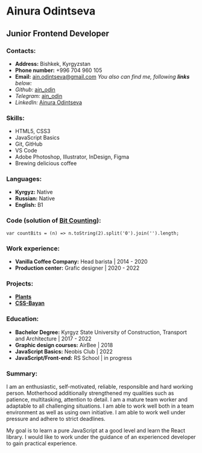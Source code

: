 # Ainura Odintseva
## Junior Frontend Developer

### Contacts:
* **Address:** Bishkek, Kyrgyzstan
* **Phone number:** +996 704 960 105
* **Email:** ain.odintseva@gmail.com
*You also can find me, following **links** below:*
* *Github:* [ain_odin](https://github.com/ain-odin)
* *Telegram:* [ain_odin](https://t.me/ain_odin)
* *LinkedIn:* [Ainura Odintseva](https://www.linkedin.com/in/ainura-odintseva-884697258/)

### Skills:
* HTML5, CSS3
* JavaScript Basics
* Git, GitHub
* VS Code
* Adobe Photoshop, Illustrator, InDesign, Figma
* Brewing delicious coffee

### Languages:
* **Kyrgyz:** Native
* **Russian:** Native
* **English:** B1

### Code (solution of [Bit Counting](https://www.codewars.com/kata/526571aae218b8ee490006f4)): 
`var countBits = (n) => n.toString(2).split('0').join('').length;`

### Work experience:
* **Vanilla Coffee Company:** Head barista | 2014 - 2020
* **Production center:** Grafic designer | 2020 - 2022

### Projects:
* **[Plants](https://rolling-scopes-school.github.io/ain-odin-JSFEPRESCHOOL2022Q4/plants/)**
* **[CSS-Bayan](https://ain-odin.github.io/cssBayan/cssBayan/index.html)**

### Education:
* **Bachelor Degree:** Kyrgyz State University of Construction, Transport and Architecture | 2017 - 2022
* **Graphic design courses:** AirBee | 2018
* **JavaScript Basics:** Neobis Club | 2022
* **JavaScript/Front-end:** RS School | in progress

### Summary:
I am an enthusiastic, self-motivated, reliable, responsible and hard working person. Motherhood additionally strengthened my qualities such as patience, multitasking, attention to detail. I am a mature team worker and adaptable to all challenging situations. I am able to work well both in a team environment as well as using own initiative. I am able to work well under pressure and adhere to strict deadlines.

My goal is to learn a pure JavaScript at a good level and learn the React library. I would like to work under the guidance of an experienced developer to gain practical experience.
